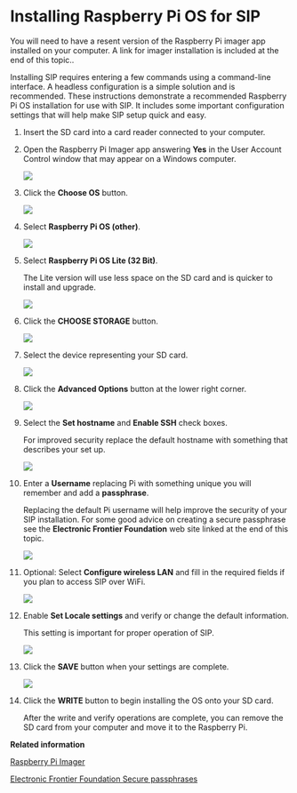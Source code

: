 # Installing Raspberry Pi OS for SIP

You will need to have a resent version of the Raspberry Pi imager app installed on your computer. A link for imager installation is included at the end of this topic..

Installing SIP requires entering a few commands using a command-line interface. A headless configuration is a simple solution and is recommended. These instructions demonstrate a recommended Raspberry Pi OS installation for use with SIP. It includes some important configuration settings that will help make SIP setup quick and easy.

1.  Insert the SD card into a card reader connected to your computer.

2.  Open the Raspberry Pi Imager app answering **Yes** in the User Account Control window that may appear on a Windows computer.

    ![](./images/Pi_imager-1.png)

3.  Click the **Choose OS** button.

    ![](./images/Pi_imager-2.png)

4.  Select **Raspberry Pi OS \(other\)**.

    ![](./images/Pi_imager-3.png)

5.  Select **Raspberry Pi OS Lite \(32 Bit\)**.

    The Lite version will use less space on the SD card and is quicker to install and upgrade.

    ![](./images/Pi_imager-4.png)

6.  Click the **CHOOSE STORAGE** button.

    ![](./images/Pi_imager-5.png)

7.  Select the device representing your SD card.

    ![](./images/Pi_imager-6.png)

8.  Click the **Advanced Options** button at the lower right corner.

    ![](./images/Pi_imager-7.png)

9.  Select the **Set hostname** and **Enable SSH** check boxes.

    For improved security replace the default hostname with something that describes your set up.

    ![](./images/Pi_imager-8.png)

10. Enter a **Username** replacing Pi with something unique you will remember and add a **passphrase**.

    Replacing the default Pi username will help improve the security of your SIP installation. For some good advice on creating a secure passphrase see the **Electronic Frontier Foundation** web site linked at the end of this topic.

    ![](./images/Pi_imager-9.png)

11. Optional: Select **Configure wireless LAN** and fill in the required fields if you plan to access SIP over WiFi.

    ![](./images/Pi_imager-10.png)

12. Enable **Set Locale settings** and verify or change the default information.

    This setting is important for proper operation of SIP.

    ![](./images/Pi_imager-11.png)

13. Click the **SAVE** button when your settings are complete.

    ![](./images/Pi_imager-12.png)

14. Click the **WRITE** button to begin installing the OS onto your SD card.

    After the write and verify operations are complete, you can remove the SD card from your computer and move it to the Raspberry Pi.


**Related information**  


[Raspberry Pi Imager](https://www.raspberrypi.com/software/)

[Electronic Frontier Foundation Secure passphrases](https://www.eff.org/dice)
